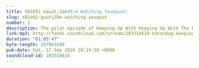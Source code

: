 ```yaml
---
title: S01E01 &quot;I&#39;m Watching You&quot;
slug: s01e01-quoti39m-watching-youquot
number: 1
description: The pilot episode of Keeping Up With Keeping Up With The Kardashians.
link-mp3: http://feeds.soundcloud.com/stream/283314634-hatondog-keeping-up-with-keeping-up-with-the-kardashians-ep1-s01e01-im-watching-you.mp3
duration: "01:05:47"
byte-length: 157963189
pub-date: Sat, 17 Sep 2016 10:14:50 +0000
soundcloud-id: 283314634
---
```

